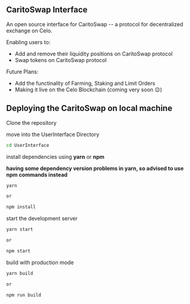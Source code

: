 ## CaritoSwap Interface

An open source interface for CaritoSwap -- a protocol for decentralized exchange on Celo.

Enabling users to:

- Add and remove their liquidity positions on CaritoSwap protocol
- Swap tokens on CaritoSwap protocol

Future Plans:

- Add the functinality of Farming, Staking and Limit Orders
- Making it live on the Celo Blockchain (coming very soon 😉)

## Deploying the CaritoSwap on local machine

Clone the repository

move into the UserInterface Directory

```sh
cd UserInterface
```

install dependencies using **yarn** or **npm**

**having some dependency version problems in yarn, so advised to use npm commands instead**

```sh
yarn

or

npm install
```

start the development server
```sh
yarn start

or

npm start
```

build with production mode
```sh
yarn build

or

npm run build
```
